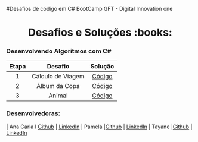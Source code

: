 #Desafios de código em C# BootCamp GFT - Digital Innovation one

<h1 align="center">Desafios e Soluções :books:</h1>


<h3 align="left">Desenvolvendo Algoritmos com C#</h3>

| Etapa |                              Desafio                              |     Solução     |
|:---:|:------------------------:|:-------:|
|  1  | Cálculo de Viagem | [Código]() |
|  2  | Álbum da Copa | [Código]() |
|  3  | Animal | [Código]() |



### Desenvolvedoras: 

| Ana Carla I [Github]() | [LinkedIn]()
| Pamela |[Github]() | [LinkedIn]()
| Tayane |[Github]() | [LinkedIn]()


